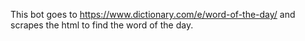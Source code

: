 This bot goes to https://www.dictionary.com/e/word-of-the-day/ and scrapes the html to find the word of the day.
